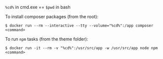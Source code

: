 `%cd%` in cmd.exe == `$pwd` in bash

To install composer packages (from the root):
```
$ docker run --rm --interactive --tty --volume="%cd%":/app composer <command>
```

To run `npm` tasks (from the theme folder):
```
$ docker run -it --rm -v "%cd%":/usr/src/app -w /usr/src/app node npm <command>
```
